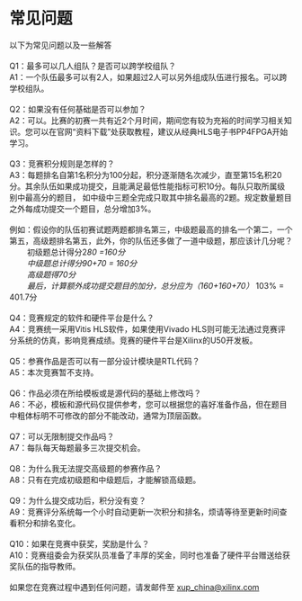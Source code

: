 # 常见问题

以下为常见问题以及一些解答
<br/>
<br/>
Q1：最多可以几人组队？是否可以跨学校组队？
<br/>
A1：一个队伍最多可以有2人，如果超过2人可以另外组成队伍进行报名。可以跨学校组队。
<br/>
<br/>
Q2：如果没有任何基础是否可以参加？
<br/>
A2：可以。比赛的初赛一共有近2个月时间，期间您有较为充裕的时间学习相关知识。您可以在官网“资料下载”处获取教程，建议从经典HLS电子书PP4FPGA开始学习。
<br/>
<br/>
Q3：竞赛积分规则是怎样的？
<br/>
A3：每题排名自第1名积分为100分起，积分逐渐随名次减少，直至第15名积20分。其余队伍如果成功提交，且能满足最低性能指标可积10分。每队只取所属级别中最高分的题目， 如中级中三题全完成只取其中排名最高的2题。规定数量题目之外每成功提交一个题目，总分增加3%。
<br/>
<br/>
例如：假设你的队伍初赛试题两题都排名第三，中级题最高的排名一个第二，一个第五，高级题排名第五，此外，你的队伍还多做了一道中级题，那应该计几分呢？
<br/>
&nbsp;&nbsp;&nbsp;&nbsp;&nbsp;&nbsp;&nbsp;&nbsp;初级题总计得分2*80 =160分
<br/>
&nbsp;&nbsp;&nbsp;&nbsp;&nbsp;&nbsp;&nbsp;&nbsp;中级题总计得分90+70 = 160分
<br/>
&nbsp;&nbsp;&nbsp;&nbsp;&nbsp;&nbsp;&nbsp;&nbsp;高级题得70分
<br/>
&nbsp;&nbsp;&nbsp;&nbsp;&nbsp;&nbsp;&nbsp;&nbsp;最后，计算额外成功提交题目的加分，总分应为（160+160+70）* 103% = 401.7分
<br/>
<br/>
Q4：竞赛规定的软件和硬件平台是什么？
<br/>
A4：竞赛统一采用Vitis HLS软件，如果使用Vivado HLS则可能无法通过竞赛评分系统的仿真，影响竞赛成绩。竞赛的硬件平台是Xilinx的U50开发板。
<br/>
<br/>
Q5：参赛作品是否可以有一部分设计模块是RTL代码？
<br/>
A5：本次竞赛暂不支持。
<br/>
<br/>
Q6：作品必须在所给模板或是源代码的基础上修改吗？
<br/>
A6：不必，模板和源代码仅提供参考，您可以根据您的喜好准备作品，但在题目中粗体标明不可修改的部分不能改动，通常为顶层函数。
<br/>
<br/>
Q7：可以无限制提交作品吗？
<br/>
A7：每队每天每题最多三次提交机会。
<br/>
<br/>
Q8：为什么我无法提交高级题的参赛作品？
<br/>
A8：只有在完成初级题和中级题后，才能解锁高级题。
<br/>
<br/>
Q9：为什么提交成功后，积分没有变？
<br/>
A9：竞赛评分系统每一个小时自动更新一次积分和排名，烦请等待至更新时间查看积分和排名变化。
<br/>
<br/>
Q10：如果在竞赛中获奖，奖励是什么？
<br/>
A10：竞赛组委会为获奖队员准备了丰厚的奖金，同时也准备了硬件平台赠送给获奖队伍的指导教师。
<br/>
<br/>
如果您在竞赛过程中遇到任何问题，请发邮件至 xup_china@xilinx.com
